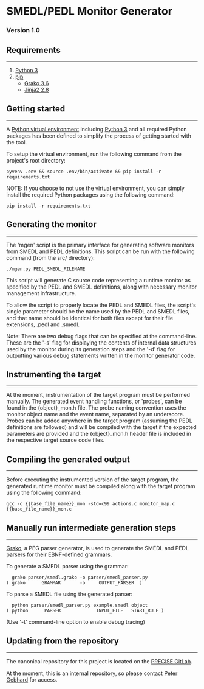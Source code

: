 # SMEDL/PEDL Monitor Generator
### Version 1.0

## Requirements
--------------
1. [Python 3](https://docs.python.org/3/)
2. [pip](https://pip.pypa.io/en/stable/)
    - [Grako 3.6](https://pythonhosted.org/grako/)
    - [Jinja2 2.8](http://jinja.pocoo.org/)

## Getting started
---------------
A [Python virtual environment](https://docs.python.org/3/library/venv.html)
including [Python 3](https://docs.python.org/3/) and all required Python
packages has been defined to simplify the process of getting started with the
tool.

To setup the virtual environment, run the following command from the project's
root directory:

`pyvenv .env && source .env/bin/activate && pip install -r requirements.txt`

NOTE: If you choose to not use the virtual environment, you can simply install
the required Python packages using the following command:

`pip install -r requirements.txt`


## Generating the monitor
----------------------
The 'mgen' script is the primary interface for generating software monitors
from SMEDL and PEDL definitions. This script can be run with the following
command (from the src/ directory):

`./mgen.py PEDL_SMEDL_FILENAME`

This script will generate C source code representing a runtime monitor as
specified by the PEDL and SMEDL definitions, along with necessary monitor
management infrastructure.

To allow the script to properly locate the PEDL and SMEDL files, the script's
single parameter should be the name used by the PEDL and SMEDL files, and that
name should be identical for both files except for their file extensions, .pedl
and .smedl.

Note: There are two debug flags that can be specified at the command-line.
These are the '-s' flag for displaying the contents of internal data structures
used by the monitor during its generation steps and the '-d' flag for
outputting various debug statements written in the monitor generator code.


## Instrumenting the target
------------------------
At the moment, instrumentation of the target program must be performed
manually. The generated event handling functions, or 'probes', can be found in
the {object}\_mon.h file. The probe naming convention uses the monitor object
name and the event name, separated by an underscore. Probes can be added
anywhere in the target program (assuming the PEDL definitions are followed) and
will be compiled with the target if the expected parameters are provided and
the {object}\_mon.h header file is included in the respective target source
code files.


## Compiling the generated output
------------------------------
Before executing the instrumented version of the target program, the generated
runtime monitor must be compiled along with the target program using the
following command:

`gcc -o {{base_file_name}}_mon -std=c99 actions.c monitor_map.c {{base_file_name}}_mon.c`


## Manually run intermediate generation steps
------------------------------------------
[Grako](https://pythonhosted.org/grako/), a PEG parser generator, is used to
generate the SMEDL and PEDL parsers for their EBNF-defined grammars.

To generate a SMEDL parser using the grammar:

	  grako parser/smedl.grako -o parser/smedl_parser.py
	( grako      GRAMMAR       -o     OUTPUT_PARSER  )

To parse a SMEDL file using the generated parser:

      python parser/smedl_parser.py example.smedl object
    ( python      PARSER             INPUT_FILE   START_RULE )

(Use '-t' command-line option to enable debug tracing)


## Updating from the repository
----------------------------
The canonical repository for this project is located on the
[PRECISE GitLab](https://gitlab.precise.seas.upenn.edu/pgebhard/smedl).

At the moment, this is an internal repository, so please contact
[Peter Gebhard](pgeb@seas.upenn.edu) for access.

